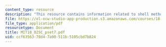 ```yaml
---
content_type: resource
description: "This resource contains information related to shell method.\r\n"
file: https://ol-ocw-studio-app-production.s3.amazonaws.com/courses/18-02sc-multivariable-calculus-fall-2010/ccf6356378d47a90511b5105cbd7b824_MIT18_02SC_pset7.pdf
file_type: application/pdf
resourcetype: Document
title: MIT18_02SC_pset7.pdf
uid: ccf63563-78d4-7a90-511b-5105cbd7b824
---
```

